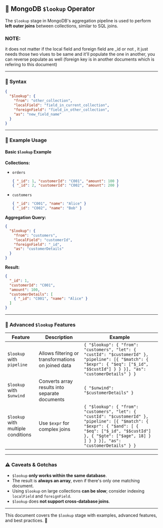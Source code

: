 ## 🔹 MongoDB `$lookup` Operator

The `$lookup` stage in MongoDB's aggregation pipeline is used to perform **left
outer joins** between collections, similar to SQL joins.

### NOTE:

it does not matter if the local field and foreign field are _id or not , it just
needs those two vlues to be same and it'll populate the one in another, you can
reverse populate as well (foreign key is in another documents which is refering
to this document)

---

### 📌 **Syntax**

```json
{
  "$lookup": {
    "from": "other_collection",
    "localField": "field_in_current_collection",
    "foreignField": "field_in_other_collection",
    "as": "new_field_name"
  }
}
```

---

### 📌 **Example Usage**

#### **Basic `$lookup` Example**

**Collections:**

- `orders`
  ```json
  { "_id": 1, "customerId": "C001", "amount": 100 }
  { "_id": 2, "customerId": "C002", "amount": 200 }
  ```
- `customers`
  ```json
  { "_id": "C001", "name": "Alice" }
  { "_id": "C002", "name": "Bob" }
  ```

**Aggregation Query:**

```json
{
  "$lookup": {
    "from": "customers",
    "localField": "customerId",
    "foreignField": "_id",
    "as": "customerDetails"
  }
}
```

**Result:**

```json
{
  "_id": 1,
  "customerId": "C001",
  "amount": 100,
  "customerDetails": [
    { "_id": "C001", "name": "Alice" }
  ]
}
```

---

### 📌 **Advanced `$lookup` Features**

| Feature                            | Description                                        | Example                                                                                                                                                                                                                   |
| ---------------------------------- | -------------------------------------------------- | ------------------------------------------------------------------------------------------------------------------------------------------------------------------------------------------------------------------------- |
| `$lookup` with `pipeline`          | Allows filtering or transformations on joined data | `{ "$lookup": { "from": "customers", "let": { "custId": "$customerId" }, "pipeline": [{ "$match": { "$expr": { "$eq": ["$_id", "$$custId"] } } }], "as": "customerDetails" } }`                                           |
| `$lookup` with `$unwind`           | Converts array results into separate documents     | `{ "$unwind": "$customerDetails" }`                                                                                                                                                                                       |
| `$lookup` with multiple conditions | Use `$expr` for complex joins                      | `{ "$lookup": { "from": "customers", "let": { "custId": "$customerId" }, "pipeline": [{ "$match": { "$expr": { "$and": [ { "$eq": ["$_id", "$$custId"] }, { "$gte": ["$age", 18] } ] } } }], "as": "customerDetails" } }` |

---

### ⚠️ **Caveats & Gotchas**

- `$lookup` **only works within the same database**.
- The result is **always an array**, even if there's only one matching document.
- Using `$lookup` on large collections **can be slow**; consider indexing
  `localField` and `foreignField`.
- `$lookup` does **not support cross-database joins**.

---

This document covers the `$lookup` stage with examples, advanced features, and
best practices. 🚀
